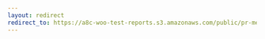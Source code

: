 ```yaml
---
layout: redirect
redirect_to: https://a8c-woo-test-reports.s3.amazonaws.com/public/pr-merge/42978/api/index.html
---
```

